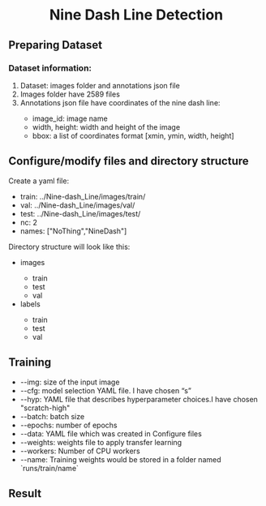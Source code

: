 <h1 align="center">Nine Dash Line Detection</h1>

<h2>Preparing Dataset</h2>
<h3>Dataset information:</h3>
<ol>
  <li>Dataset: images folder and annotations json file</li>
  <li>Images folder have 2589 files</li>
  <li>Annotations json file have coordinates of the nine dash line: </li>
  <ul>
    <li>image_id: image name</li>
    <li>width, height: width and height of the image</li>
    <li>bbox: a list of coordinates format [xmin, ymin, width, height]</li>
  </ul>
</ol>

<h2>Configure/modify files and directory structure </h2>
<p>Create a yaml file:</p>
<ul>
  <li>train: ../Nine-dash_Line/images/train/ </li>
  <li>val:  ../Nine-dash_Line/images/val/</li>
  <li>test: ../Nine-dash_Line/images/test/</li>
  <li>nc: 2</li>
  <li>names: ["NoThing","NineDash"]</li>
</ul>
<p>Directory structure will look like this: </p>
<ul>
  <li>images</li>
  <ul>
    <li>train</li>
    <li>test</li>
    <li>val</li>
  </ul>
  <li>labels</li>
   <ul>
    <li>train</li>
    <li>test</li>
    <li>val</li>
  </ul>
</ul>
<h2>Training </h2>
<ul>
  <li>--img: size of the input image </li>
  <li>--cfg: model selection YAML file. I have chosen “s” </li>
  <li>--hyp: YAML file that describes hyperparameter choices.I have chosen "scratch-high"</li>
  <li>--batch: batch size </li>
  <li>--epochs: number of epochs </li>
  <li>--data: YAML file which was created in Configure files</li>
  <li>--weights: weights file to apply transfer learning</li>
  <li>--workers: Number of CPU workers</li>
  <li>--name: Training weights would be stored in a folder named `runs/train/name`</li>
</ul>

<h2>Result </h2>

